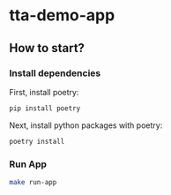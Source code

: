# tta-demo-app

## How to start?
### Install dependencies

First, install poetry:

```bash
pip install poetry
```

Next, install python packages with poetry:

```bash
poetry install
```

### Run App

```bash
make run-app
```
